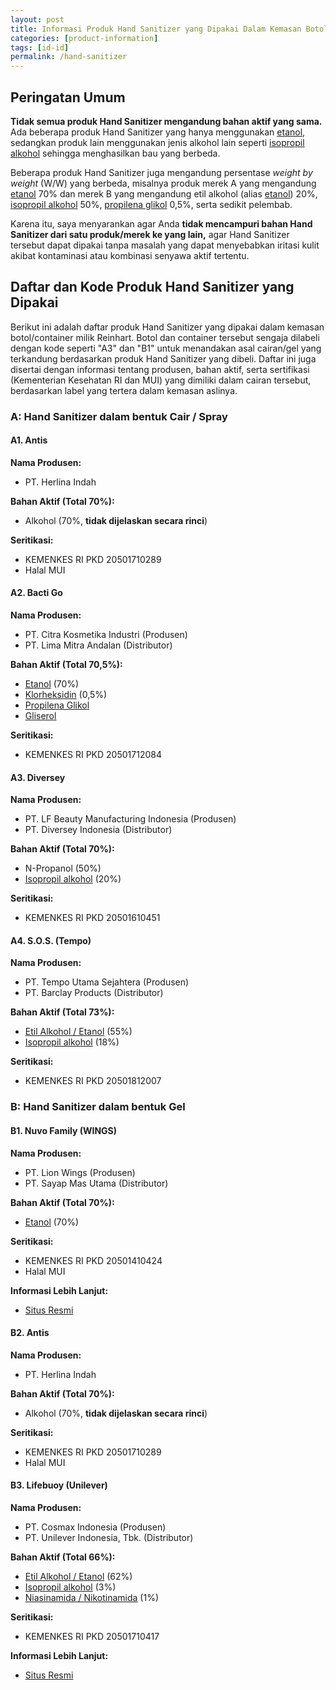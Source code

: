 ```yaml
---
layout: post
title: Informasi Produk Hand Sanitizer yang Dipakai Dalam Kemasan Botol/Container Kosong dari Reinhart
categories: [product-information]
tags: [id-id]
permalink: /hand-sanitizer
---
```

## Peringatan Umum
**Tidak semua produk Hand Sanitizer mengandung bahan aktif yang sama.** Ada beberapa produk Hand Sanitizer yang hanya menggunakan [etanol], sedangkan produk lain menggunakan jenis alkohol lain seperti [isopropil alkohol] sehingga menghasilkan bau yang berbeda.

Beberapa produk Hand Sanitizer juga mengandung persentase *weight by weight* (W/W) yang berbeda, misalnya produk merek A yang mengandung [etanol] 70% dan merek B yang mengandung etil alkohol (alias [etanol]) 20%, [isopropil alkohol] 50%, [propilena glikol] 0,5%, serta sedikit pelembab.

Karena itu, saya menyarankan agar Anda **tidak mencampuri bahan Hand Sanitizer dari satu produk/merek ke yang lain,** agar Hand Sanitizer tersebut dapat dipakai tanpa masalah yang dapat menyebabkan iritasi kulit akibat kontaminasi atau kombinasi senyawa aktif tertentu.

## Daftar dan Kode Produk Hand Sanitizer yang Dipakai

Berikut ini adalah daftar produk Hand Sanitizer yang dipakai dalam kemasan botol/container milik Reinhart. Botol dan container tersebut sengaja dilabeli dengan kode seperti "A3" dan "B1" untuk menandakan asal cairan/gel yang terkandung berdasarkan produk Hand Sanitizer yang dibeli. Daftar ini juga disertai dengan informasi tentang produsen, bahan aktif, serta sertifikasi (Kementerian Kesehatan RI dan MUI) yang dimiliki dalam cairan tersebut, berdasarkan label yang tertera dalam kemasan aslinya.

### A: Hand Sanitizer dalam bentuk Cair / Spray
#### A1. Antis
**Nama Produsen:**
- PT. Herlina Indah

**Bahan Aktif (Total 70%):**
- Alkohol (70%, **tidak dijelaskan secara rinci**)

**Seritikasi:**
- KEMENKES RI PKD 20501710289
- Halal MUI

#### A2. Bacti Go
**Nama Produsen:**
- PT. Citra Kosmetika Industri (Produsen)
- PT. Lima Mitra Andalan (Distributor)

**Bahan Aktif (Total 70,5%):**
- [Etanol] (70%)
- [Klorheksidin] (0,5%)
- [Propilena Glikol]
- [Gliserol]

**Seritikasi:**
- KEMENKES RI PKD 20501712084

#### A3. Diversey
**Nama Produsen:**
- PT. LF Beauty Manufacturing Indonesia (Produsen)
- PT. Diversey Indonesia (Distributor)

**Bahan Aktif (Total 70%):**
- N-Propanol (50%)
- [Isopropil alkohol] (20%)

**Seritikasi:**
- KEMENKES RI PKD 20501610451

#### A4. S.O.S. (Tempo)
**Nama Produsen:**
- PT. Tempo Utama Sejahtera (Produsen)
- PT. Barclay Products (Distributor)

**Bahan Aktif (Total 73%):**
- [Etil Alkohol / Etanol] (55%)
- [Isopropil alkohol] (18%)

**Seritikasi:**
- KEMENKES RI PKD 20501812007

### B: Hand Sanitizer dalam bentuk Gel
#### B1. Nuvo Family (WINGS)
**Nama Produsen:**
- PT. Lion Wings (Produsen)
- PT. Sayap Mas Utama (Distributor)

**Bahan Aktif (Total 70%):**
- [Etanol] (70%)

**Seritikasi:**
- KEMENKES RI PKD 20501410424
- Halal MUI

**Informasi Lebih Lanjut:**
- [Situs Resmi](https://nuvofamily.com/)

#### B2. Antis
**Nama Produsen:**
- PT. Herlina Indah

**Bahan Aktif (Total 70%):**
- Alkohol (70%, **tidak dijelaskan secara rinci**)

**Seritikasi:**
- KEMENKES RI PKD 20501710289
- Halal MUI

#### B3. Lifebuoy (Unilever)
**Nama Produsen:**
- PT. Cosmax Indonesia (Produsen)
- PT. Unilever Indonesia, Tbk. (Distributor)

**Bahan Aktif (Total 66%):**
- [Etil Alkohol / Etanol] (62%)
- [Isopropil alkohol] (3%)
- [Niasinamida / Nikotinamida] (1%)

**Seritikasi:**
- KEMENKES RI PKD 20501710417

**Informasi Lebih Lanjut:**
- [Situs Resmi](https://www.lifebuoy.co.id/products/hand-sanitizer.html)

[Etanol]: https://id.wikipedia.org/wiki/Etanol
[Etil Alkohol / Etanol]: https://id.wikipedia.org/wiki/Etanol
[Gliserol]: https://id.wikipedia.org/wiki/Gliserol
[Isopropil alkohol]: https://id.wikipedia.org/wiki/Isopropil_alkohol
[Klorheksidin]: https://id.wikipedia.org/wiki/Klorheksidin
[Niasinamida / Nikotinamida]: https://id.wikipedia.org/wiki/Nikotinamida
[Propilena glikol]: https://id.wikipedia.org/wiki/Propilena_glikol